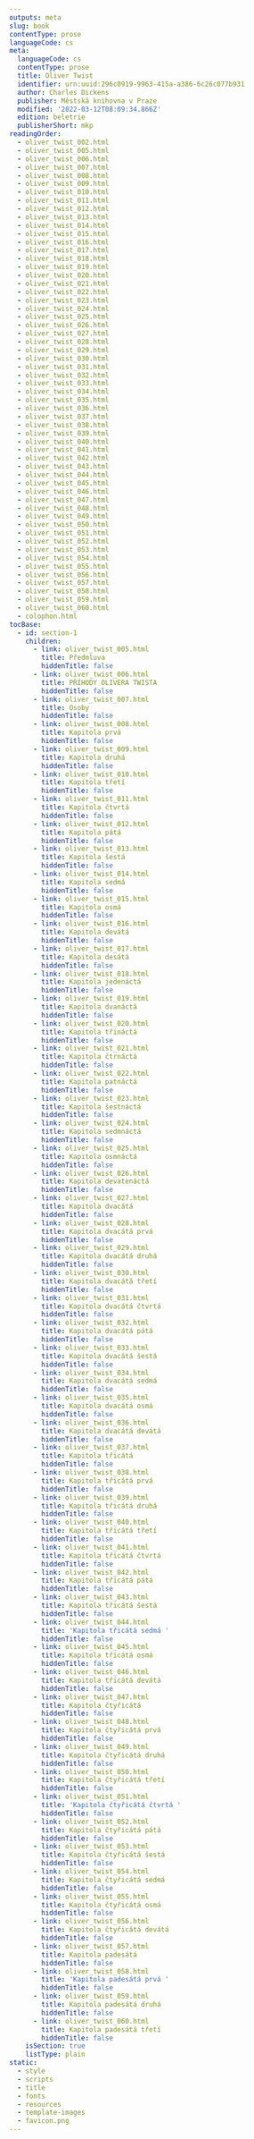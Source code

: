 ```yaml
---
outputs: meta
slug: book
contentType: prose
languageCode: cs
meta:
  languageCode: cs
  contentType: prose
  title: Oliver Twist
  identifier: urn:uuid:296c0919-9963-415a-a386-6c26c077b931
  author: Charles Dickens
  publisher: Městská knihovna v Praze
  modified: '2022-03-12T08:09:34.866Z'
  edition: beletrie
  publisherShort: mkp
readingOrder:
  - oliver_twist_002.html
  - oliver_twist_005.html
  - oliver_twist_006.html
  - oliver_twist_007.html
  - oliver_twist_008.html
  - oliver_twist_009.html
  - oliver_twist_010.html
  - oliver_twist_011.html
  - oliver_twist_012.html
  - oliver_twist_013.html
  - oliver_twist_014.html
  - oliver_twist_015.html
  - oliver_twist_016.html
  - oliver_twist_017.html
  - oliver_twist_018.html
  - oliver_twist_019.html
  - oliver_twist_020.html
  - oliver_twist_021.html
  - oliver_twist_022.html
  - oliver_twist_023.html
  - oliver_twist_024.html
  - oliver_twist_025.html
  - oliver_twist_026.html
  - oliver_twist_027.html
  - oliver_twist_028.html
  - oliver_twist_029.html
  - oliver_twist_030.html
  - oliver_twist_031.html
  - oliver_twist_032.html
  - oliver_twist_033.html
  - oliver_twist_034.html
  - oliver_twist_035.html
  - oliver_twist_036.html
  - oliver_twist_037.html
  - oliver_twist_038.html
  - oliver_twist_039.html
  - oliver_twist_040.html
  - oliver_twist_041.html
  - oliver_twist_042.html
  - oliver_twist_043.html
  - oliver_twist_044.html
  - oliver_twist_045.html
  - oliver_twist_046.html
  - oliver_twist_047.html
  - oliver_twist_048.html
  - oliver_twist_049.html
  - oliver_twist_050.html
  - oliver_twist_051.html
  - oliver_twist_052.html
  - oliver_twist_053.html
  - oliver_twist_054.html
  - oliver_twist_055.html
  - oliver_twist_056.html
  - oliver_twist_057.html
  - oliver_twist_058.html
  - oliver_twist_059.html
  - oliver_twist_060.html
  - colophon.html
tocBase:
  - id: section-1
    children:
      - link: oliver_twist_005.html
        title: Předmluva
        hiddenTitle: false
      - link: oliver_twist_006.html
        title: PŘÍHODY OLIVERA TWISTA
        hiddenTitle: false
      - link: oliver_twist_007.html
        title: Osoby
        hiddenTitle: false
      - link: oliver_twist_008.html
        title: Kapitola prvá
        hiddenTitle: false
      - link: oliver_twist_009.html
        title: Kapitola druhá
        hiddenTitle: false
      - link: oliver_twist_010.html
        title: Kapitola třetí
        hiddenTitle: false
      - link: oliver_twist_011.html
        title: Kapitola čtvrtá
        hiddenTitle: false
      - link: oliver_twist_012.html
        title: Kapitola pátá
        hiddenTitle: false
      - link: oliver_twist_013.html
        title: Kapitola šestá
        hiddenTitle: false
      - link: oliver_twist_014.html
        title: Kapitola sedmá
        hiddenTitle: false
      - link: oliver_twist_015.html
        title: Kapitola osmá
        hiddenTitle: false
      - link: oliver_twist_016.html
        title: Kapitola devátá
        hiddenTitle: false
      - link: oliver_twist_017.html
        title: Kapitola desátá
        hiddenTitle: false
      - link: oliver_twist_018.html
        title: Kapitola jedenáctá
        hiddenTitle: false
      - link: oliver_twist_019.html
        title: Kapitola dvanáctá
        hiddenTitle: false
      - link: oliver_twist_020.html
        title: Kapitola třináctá
        hiddenTitle: false
      - link: oliver_twist_021.html
        title: Kapitola čtrnáctá
        hiddenTitle: false
      - link: oliver_twist_022.html
        title: Kapitola patnáctá
        hiddenTitle: false
      - link: oliver_twist_023.html
        title: Kapitola šestnáctá
        hiddenTitle: false
      - link: oliver_twist_024.html
        title: Kapitola sedmnáctá
        hiddenTitle: false
      - link: oliver_twist_025.html
        title: Kapitola osmnáctá
        hiddenTitle: false
      - link: oliver_twist_026.html
        title: Kapitola devatenáctá
        hiddenTitle: false
      - link: oliver_twist_027.html
        title: Kapitola dvacátá
        hiddenTitle: false
      - link: oliver_twist_028.html
        title: Kapitola dvacátá prvá
        hiddenTitle: false
      - link: oliver_twist_029.html
        title: Kapitola dvacátá druhá
        hiddenTitle: false
      - link: oliver_twist_030.html
        title: Kapitola dvacátá třetí
        hiddenTitle: false
      - link: oliver_twist_031.html
        title: Kapitola dvacátá čtvrtá
        hiddenTitle: false
      - link: oliver_twist_032.html
        title: Kapitola dvacátá pátá
        hiddenTitle: false
      - link: oliver_twist_033.html
        title: Kapitola dvacátá šestá
        hiddenTitle: false
      - link: oliver_twist_034.html
        title: Kapitola dvacátá sedmá
        hiddenTitle: false
      - link: oliver_twist_035.html
        title: Kapitola dvacátá osmá
        hiddenTitle: false
      - link: oliver_twist_036.html
        title: Kapitola dvacátá devátá
        hiddenTitle: false
      - link: oliver_twist_037.html
        title: Kapitola třicátá
        hiddenTitle: false
      - link: oliver_twist_038.html
        title: Kapitola třicátá prvá
        hiddenTitle: false
      - link: oliver_twist_039.html
        title: Kapitola třicátá druhá
        hiddenTitle: false
      - link: oliver_twist_040.html
        title: Kapitola třicátá třetí
        hiddenTitle: false
      - link: oliver_twist_041.html
        title: Kapitola třicátá čtvrtá
        hiddenTitle: false
      - link: oliver_twist_042.html
        title: Kapitola třicátá pátá
        hiddenTitle: false
      - link: oliver_twist_043.html
        title: Kapitola třicátá šestá
        hiddenTitle: false
      - link: oliver_twist_044.html
        title: 'Kapitola třicátá sedmá '
        hiddenTitle: false
      - link: oliver_twist_045.html
        title: Kapitola třicátá osmá
        hiddenTitle: false
      - link: oliver_twist_046.html
        title: Kapitola třicátá devátá
        hiddenTitle: false
      - link: oliver_twist_047.html
        title: Kapitola čtyřicátá
        hiddenTitle: false
      - link: oliver_twist_048.html
        title: Kapitola čtyřicátá prvá
        hiddenTitle: false
      - link: oliver_twist_049.html
        title: Kapitola čtyřicátá druhá
        hiddenTitle: false
      - link: oliver_twist_050.html
        title: Kapitola čtyřicátá třetí
        hiddenTitle: false
      - link: oliver_twist_051.html
        title: 'Kapitola čtyřicátá čtvrtá '
        hiddenTitle: false
      - link: oliver_twist_052.html
        title: Kapitola čtyřicátá pátá
        hiddenTitle: false
      - link: oliver_twist_053.html
        title: Kapitola čtyřicátá šestá
        hiddenTitle: false
      - link: oliver_twist_054.html
        title: Kapitola čtyřicátá sedmá
        hiddenTitle: false
      - link: oliver_twist_055.html
        title: Kapitola čtyřicátá osmá
        hiddenTitle: false
      - link: oliver_twist_056.html
        title: Kapitola čtyřicátá devátá
        hiddenTitle: false
      - link: oliver_twist_057.html
        title: Kapitola padesátá
        hiddenTitle: false
      - link: oliver_twist_058.html
        title: 'Kapitola padesátá prvá '
        hiddenTitle: false
      - link: oliver_twist_059.html
        title: Kapitola padesátá druhá
        hiddenTitle: false
      - link: oliver_twist_060.html
        title: Kapitola padesátá třetí
        hiddenTitle: false
    isSection: true
    listType: plain
static:
  - style
  - scripts
  - title
  - fonts
  - resources
  - template-images
  - favicon.png
---
```

